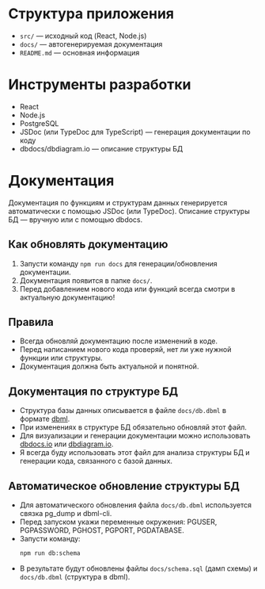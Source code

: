 # Структура приложения

- `src/` — исходный код (React, Node.js)
- `docs/` — автогенерируемая документация
- `README.md` — основная информация

# Инструменты разработки

- React
- Node.js
- PostgreSQL
- JSDoc (или TypeDoc для TypeScript) — генерация документации по коду
- dbdocs/dbdiagram.io — описание структуры БД

# Документация

Документация по функциям и структурам данных генерируется автоматически с помощью JSDoc (или TypeDoc). Описание структуры БД — вручную или с помощью dbdocs.

## Как обновлять документацию

1. Запусти команду `npm run docs` для генерации/обновления документации.
2. Документация появится в папке `docs/`.
3. Перед добавлением нового кода или функций всегда смотри в актуальную документацию!

## Правила

- Всегда обновляй документацию после изменений в коде.
- Перед написанием нового кода проверяй, нет ли уже нужной функции или структуры.
- Документация должна быть актуальной и понятной.

## Документация по структуре БД

- Структура базы данных описывается в файле `docs/db.dbml` в формате [dbml](https://www.dbml.org/home/).
- При изменениях в структуре БД обязательно обновляй этот файл.
- Для визуализации и генерации документации можно использовать [dbdocs.io](https://dbdocs.io/) или [dbdiagram.io](https://dbdiagram.io/).
- Я всегда буду использовать этот файл для анализа структуры БД и генерации кода, связанного с базой данных.

## Автоматическое обновление структуры БД

- Для автоматического обновления файла `docs/db.dbml` используется связка pg_dump и dbml-cli.
- Перед запуском укажи переменные окружения: PGUSER, PGPASSWORD, PGHOST, PGPORT, PGDATABASE.
- Запусти команду:
  ```bash
  npm run db:schema
  ```
- В результате будут обновлены файлы `docs/schema.sql` (дамп схемы) и `docs/db.dbml` (структура в dbml). 